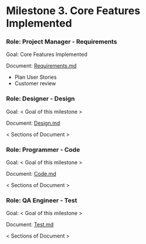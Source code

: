 # Milestone 3. Core Features Implemented
### Role: Project Manager - Requirements
Goal: Core Features Implemented

Document: [Requirements.md](https://github.com/Twitter-Clone/twitter-clone-documentation/blob/master/milestone-3/Requirements.md)

- Plan User Stories
- Customer review

### Role: Designer - Design
Goal: < Goal of this milestone >

Document: [Design.md](https://github.com/Twitter-Clone/twitter-clone-documentation/blob/master/milestone-3/Design.md)

< Sections of Document >

### Role: Programmer - Code
Goal: < Goal of this milestone >

Document: [Code.md](https://github.com/Twitter-Clone/twitter-clone-documentation/blob/master/milestone-3/Code.md)

< Sections of Document >

### Role: QA Engineer - Test
Goal: < Goal of this milestone >

Document: [Test.md](https://github.com/Twitter-Clone/twitter-clone-documentation/blob/master/milestone-3/Test.md)

< Sections of Document >
